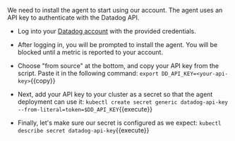 We need to install the agent to start using our account. The agent uses an API key to authenticate with the Datadog API.

* Log into your [Datadog account](https://app.datadoghq.com) with the provided credentials.
* After logging in, you will be prompted to install the agent.  You will be blocked until a metric is reported to your account.

* Choose "from source" at the bottom, and copy your API key from the script. Paste it in the following command:
`export DD_API_KEY=<your-api-key>`{{copy}}

* Next, add your API key to your cluster as a secret so that the agent deployment can use it:
`kubectl create secret generic datadog-api-key --from-literal=token=$DD_API_KEY`{{execute}}

* Finally, let's make sure our secret is configured as we expect:
`kubectl describe secret datadog-api-key`{{execute}}
